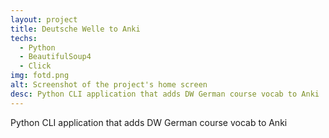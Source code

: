 ```yaml
---
layout: project
title: Deutsche Welle to Anki 
techs:
  - Python
  - BeautifulSoup4
  - Click
img: fotd.png
alt: Screenshot of the project's home screen
desc: Python CLI application that adds DW German course vocab to Anki
---
```


Python CLI application that adds DW German course vocab to Anki
